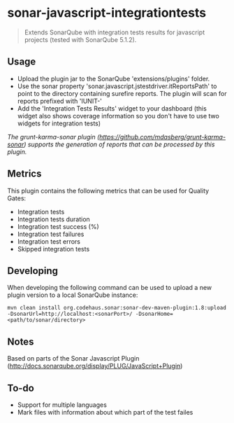 # sonar-javascript-integrationtests
> Extends SonarQube with integration tests results for javascript projects (tested with SonarQube 5.1.2).

## Usage
- Upload the plugin jar to the SonarQube 'extensions/plugins' folder.
- Use the sonar property 'sonar.javascript.jstestdriver.itReportsPath' to point to the directory containing surefire reports. The plugin will scan for reports prefixed with 'IUNIT-'
- Add the 'Integration Tests Results' widget to your dashboard (this widget also shows coverage information so you don't have to use two widgets for integration tests)

*The grunt-karma-sonar plugin (https://github.com/mdasberg/grunt-karma-sonar) supports the generation of reports that can be processed by this plugin.*

## Metrics
This plugin contains the following metrics that can be used for Quality Gates:
- Integration tests
- Integration tests duration
- Integration test success (%)
- Integration test failures
- Integration test errors
- Skipped integration tests

## Developing  
When developing the following command can be used to upload a new plugin version to a local SonarQube instance:
```shell
mvn clean install org.codehaus.sonar:sonar-dev-maven-plugin:1.8:upload -DsonarUrl=http://localhost:<sonarPort>/ -DsonarHome=<path/to/sonar/directory>
```

## Notes
Based on parts of the Sonar Javascript Plugin (http://docs.sonarqube.org/display/PLUG/JavaScript+Plugin)

## To-do
- Support for multiple languages
- Mark files with information about which part of the test failes